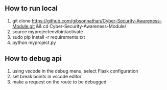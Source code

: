 ## How to run local
1. git clone https://github.com/gibsonnathan/Cyber-Security-Awareness-Module.git && cd Cyber-Security-Awareness-Module/
2. source myprojectenv/bin/activate
3. sudo pip install -r requirements.txt
4. python myproject.py

## How to debug api
1. using vscode in the debug menu, select Flask configuration
2. set break boints in vscode editor
3. make a request on the route to be debugged